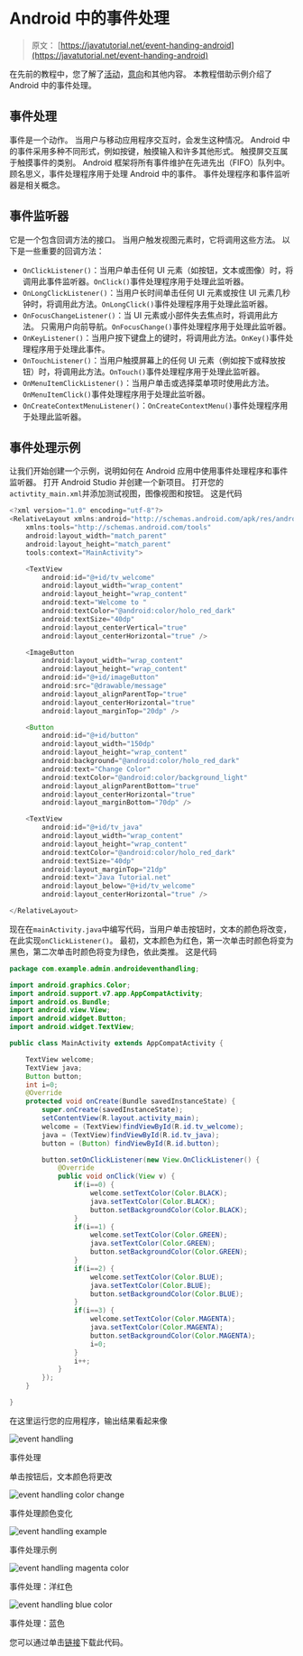 # Android 中的事件处理

> 原文： [https://javatutorial.net/event-handing-android](https://javatutorial.net/event-handing-android)

在先前的教程中，您了解了[活动](https://javatutorial.net/android-activity-example)，[意向](https://javatutorial.net/android-intent-example)和其他内容。 本教程借助示例介绍了 Android 中的事件处理。

## 事件处理

事件是一个动作。 当用户与移动应用程序交互时，会发生这种情况。 Android 中的事件采用多种不同形式，例如按键，触摸输入和许多其他形式。 触摸屏交互属于触摸事件的类别。 Android 框架将所有事件维护在先进先出（FIFO）队列中。 顾名思义，事件处理程序用于处理 Android 中的事件。 事件处理程序和事件监听器是相关概念。

## 事件监听器

它是一个包含回调方法的接口。 当用户触发视图元素时，它将调用这些方法。 以下是一些重要的回调方法：

*   `OnClickListener()`：当用户单击任何 UI 元素（如按钮，文本或图像）时，将调用此事件监听器。`OnClick()`事件处理程序用于处理此监听器。
*   `OnLongClickListener()`：当用户长时间单击任何 UI 元素或按住 UI 元素几秒钟时，将调用此方法。`OnLongClick()`事件处理程序用于处理此监听器。
*   `OnFocusChangeListener()`：当 UI 元素或小部件失去焦点时，将调用此方法。 只需用户向前导航。`OnFocusChange()`事件处理程序用于处理此监听器。
*   `OnKeyListener()`：当用户按下键盘上的键时，将调用此方法。`OnKey()`事件处理程序用于处理此事件。
*   `OnTouchListener()`：当用户触摸屏幕上的任何 UI 元素（例如按下或释放按钮）时，将调用此方法。`OnTouch()`事件处理程序用于处理此监听器。
*   `OnMenuItemClickListener()`：当用户单击或选择菜单项时使用此方法。`OnMenuItemClick()`事件处理程序用于处理此监听器。
*   `OnCreateContextMenuListener()`：`OnCreateContextMenu()`事件处理程序用于处理此监听器。

## 事件处理示例

让我们开始创建一个示例，说明如何在 Android 应用中使用事件处理程序和事件监听器。 打开 Android Studio 并创建一个新项目。 打开您的`activtity_main.xml`并添加测试视图，图像视图和按钮。 这是代码

```java
<?xml version="1.0" encoding="utf-8"?>
<RelativeLayout xmlns:android="http://schemas.android.com/apk/res/android"
    xmlns:tools="http://schemas.android.com/tools"
    android:layout_width="match_parent"
    android:layout_height="match_parent"
    tools:context="MainActivity">

    <TextView
        android:id="@+id/tv_welcome"
        android:layout_width="wrap_content"
        android:layout_height="wrap_content"
        android:text="Welcome to "
        android:textColor="@android:color/holo_red_dark"
        android:textSize="40dp"
        android:layout_centerVertical="true"
        android:layout_centerHorizontal="true" />

    <ImageButton
        android:layout_width="wrap_content"
        android:layout_height="wrap_content"
        android:id="@+id/imageButton"
        android:src="@drawable/message"
        android:layout_alignParentTop="true"
        android:layout_centerHorizontal="true"
        android:layout_marginTop="20dp" />

    <Button
        android:id="@+id/button"
        android:layout_width="150dp"
        android:layout_height="wrap_content"
        android:background="@android:color/holo_red_dark"
        android:text="Change Color"
        android:textColor="@android:color/background_light"
        android:layout_alignParentBottom="true"
        android:layout_centerHorizontal="true"
        android:layout_marginBottom="70dp" />

    <TextView
        android:id="@+id/tv_java"
        android:layout_width="wrap_content"
        android:layout_height="wrap_content"
        android:textColor="@android:color/holo_red_dark"
        android:textSize="40dp"
        android:layout_marginTop="21dp"
        android:text="Java Tutorial.net"
        android:layout_below="@+id/tv_welcome"
        android:layout_centerHorizontal="true" />

</RelativeLayout>
```

现在在`mainActivity.java`中编写代码，当用户单击按钮时，文本的颜色将改变，在此实现`onClickListener()`。 最初，文本颜色为红色，第一次单击时颜色将变为黑色，第二次单击时颜色将变为绿色，依此类推。 这是代码

```java
package com.example.admin.androideventhandling;

import android.graphics.Color;
import android.support.v7.app.AppCompatActivity;
import android.os.Bundle;
import android.view.View;
import android.widget.Button;
import android.widget.TextView;

public class MainActivity extends AppCompatActivity {

    TextView welcome;
    TextView java;
    Button button;
    int i=0;
    @Override
    protected void onCreate(Bundle savedInstanceState) {
        super.onCreate(savedInstanceState);
        setContentView(R.layout.activity_main);
        welcome = (TextView)findViewById(R.id.tv_welcome);
        java = (TextView)findViewById(R.id.tv_java);
        button = (Button) findViewById(R.id.button);

        button.setOnClickListener(new View.OnClickListener() {
            @Override
            public void onClick(View v) {
                if(i==0) {
                    welcome.setTextColor(Color.BLACK);
                    java.setTextColor(Color.BLACK);
                    button.setBackgroundColor(Color.BLACK);
                }
                if(i==1) {
                    welcome.setTextColor(Color.GREEN);
                    java.setTextColor(Color.GREEN);
                    button.setBackgroundColor(Color.GREEN);
                }
                if(i==2) {
                    welcome.setTextColor(Color.BLUE);
                    java.setTextColor(Color.BLUE);
                    button.setBackgroundColor(Color.BLUE);
                }
                if(i==3) {
                    welcome.setTextColor(Color.MAGENTA);
                    java.setTextColor(Color.MAGENTA);
                    button.setBackgroundColor(Color.MAGENTA);
                    i=0;
                }
                i++;
            }
        });
    }

}

```

在这里运行您的应用程序，输出结果看起来像

![event handling](img/3e5bcd9c4512287b20d2653d9e21babb.jpg)

事件处理

单击按钮后，文本颜色将更改

![event handling color change](img/688521c8d672c3668aa3e6610c48c167.jpg)

事件处理颜色变化

![event handling example](img/6a9836ffdfbc913220332a5d470f3480.jpg)

事件处理示例

![event handling magenta color](img/37effe88fda1fcf0943efceefaf84014.jpg)

事件处理：洋红色

![event handling blue color](img/5cc9d67c96e95e109ec1d2a67d343083.jpg)

事件处理：蓝色

您可以通过单击[链接](https://github.com/JavaTutorialNetwork/Tutorials/blob/master/AndroidEventHandling.rar)下载此代码。